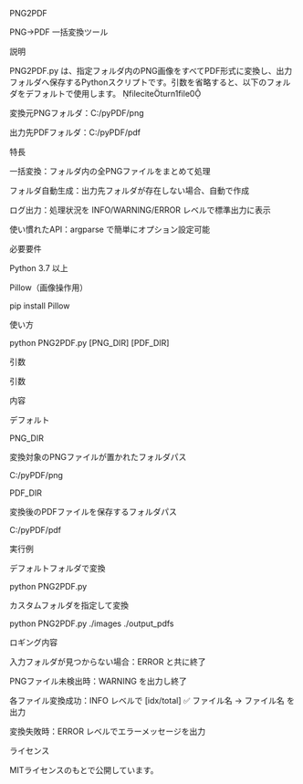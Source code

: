 PNG2PDF

PNG→PDF 一括変換ツール

説明

PNG2PDF.py は、指定フォルダ内のPNG画像をすべてPDF形式に変換し、出力フォルダへ保存するPythonスクリプトです。引数を省略すると、以下のフォルダをデフォルトで使用します。 fileciteturn1file0

変換元PNGフォルダ：C:/pyPDF/png

出力先PDFフォルダ：C:/pyPDF/pdf

特長

一括変換：フォルダ内の全PNGファイルをまとめて処理

フォルダ自動生成：出力先フォルダが存在しない場合、自動で作成

ログ出力：処理状況を INFO/WARNING/ERROR レベルで標準出力に表示

使い慣れたAPI：argparse で簡単にオプション設定可能

必要要件

Python 3.7 以上

Pillow（画像操作用）

pip install Pillow

使い方

python PNG2PDF.py [PNG_DIR] [PDF_DIR]

引数

引数

内容

デフォルト

PNG_DIR

変換対象のPNGファイルが置かれたフォルダパス

C:/pyPDF/png

PDF_DIR

変換後のPDFファイルを保存するフォルダパス

C:/pyPDF/pdf

実行例

デフォルトフォルダで変換

python PNG2PDF.py

カスタムフォルダを指定して変換

python PNG2PDF.py ./images ./output_pdfs

ロギング内容

入力フォルダが見つからない場合：ERROR と共に終了

PNGファイル未検出時：WARNING を出力し終了

各ファイル変換成功：INFO レベルで [idx/total] ✅ ファイル名 → ファイル名 を出力

変換失敗時：ERROR レベルでエラーメッセージを出力

ライセンス

MITライセンスのもとで公開しています。

